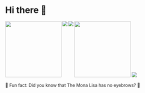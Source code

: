 # Hi there 👋
<img align="left" height="180em" src="https://github-readme-stats.vercel.app/api?username=figoaranta&show_icons=true&theme=dark"/>

<img  height="180em" src="https://github-readme-stats.vercel.app/api/top-langs/?username=figoaranta&layout=compact&hide=Jupyter%20Notebook&langs_count=5&theme=dracula"/>

<img align="left" src="https://img.shields.io/badge/node.js-6DA55F?style=for-the-badge&logo=node.js&logoColor=white"/>
<img align="left" src="https://img.shields.io/badge/TensorFlow-%23FF6F00.svg?style=for-the-badge&logo=TensorFlow&logoColor=white"/>
<img src="https://img.shields.io/badge/AWS-%23FF9900.svg?style=for-the-badge&logo=amazon-aws&logoColor=white"/>

👀 Fun fact: Did you know that The Mona Lisa has no eyebrows? 🤯
<!--
**figoaranta/figoaranta** is a ✨ _special_ ✨ repository because its `README.md` (this file) appears on your GitHub profile.

Here are some ideas to get you started:

- 🔭 I’m currently working on ...
- 🌱 I’m currently learning ...
- 👯 I’m looking to collaborate on ...
- 🤔 I’m looking for help with ...
- 💬 Ask me about ...
- 📫 How to reach me: ...
- 😄 Pronouns: ...
- ⚡ Fun fact: ...
-->
